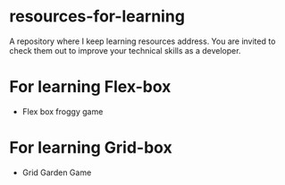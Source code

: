 # resources-for-learning
A repository where I keep learning resources address. You are invited to check them out to improve your technical skills as a developer.
# For learning Flex-box
- <a href = "https://appbrewery.github.io/flexboxfroggy/" style="text-decoration:none;"> Flex box froggy game </a>

# For learning Grid-box
- <a href = "https://appbrewery.github.io/gridgarden/" style="text-decoration:none;"> Grid Garden Game </a>

